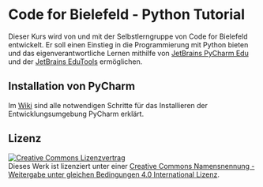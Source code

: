 # Code for Bielefeld - Python Tutorial

Dieser Kurs wird von und mit der Selbstlerngruppe von Code for Bielefeld entwickelt.
Er soll einen Einstieg in die Programmierung mit Python bieten und das eigenverantwortliche Lernen mithilfe von [JetBrains PyCharm Edu](https://www.jetbrains.com/de-de/pycharm-edu/) und der [JetBrains EduTools](https://plugins.jetbrains.com/plugin/10081-edutools) ermöglichen.


## Installation von PyCharm

Im [Wiki](https://github.com/barooney/codeforbi-pythontutorial/wiki) sind alle notwendigen Schritte für das Installieren der Entwicklungsumgebung PyCharm erklärt.

## Lizenz

<a rel="license" href="http://creativecommons.org/licenses/by-sa/4.0/"><img alt="Creative Commons Lizenzvertrag" style="border-width:0" src="https://i.creativecommons.org/l/by-sa/4.0/88x31.png" /></a><br />Dieses Werk ist lizenziert unter einer <a rel="license" href="http://creativecommons.org/licenses/by-sa/4.0/">Creative Commons Namensnennung - Weitergabe unter gleichen Bedingungen 4.0 International Lizenz</a>.

